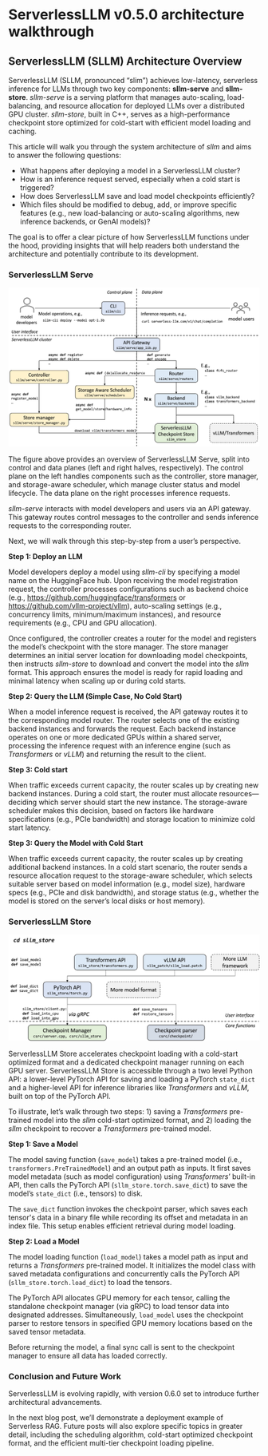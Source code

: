 # ServerlessLLM v0.5.0 architecture walkthrough

## **ServerlessLLM (SLLM) Architecture Overview**

ServerlessLLM (SLLM, pronounced “slim”) achieves low-latency, serverless inference for LLMs through two key components: **sllm-serve** and **sllm-store**. *sllm-serve* is a serving platform that manages auto-scaling, load-balancing, and resource allocation for deployed LLMs over a distributed GPU cluster. *sllm-store*, built in C++, serves as a high-performance checkpoint store optimized for cold-start with efficient model loading and caching.

This article will walk you through the system architecture of *sllm* and aims to answer the following questions:

- What happens after deploying a model in a ServerlessLLM cluster?
- How is an inference request served, especially when a cold start is triggered?
- How does ServerlessLLM save and load model checkpoints efficiently?
- Which files should be modified to debug, add, or improve specific features (e.g., new load-balancing or auto-scaling algorithms, new inference backends, or GenAI models)?

The goal is to offer a clear picture of how ServerlessLLM functions under the hood, providing insights that will help readers both understand the architecture and potentially contribute to its development.

### ServerlessLLM Serve

![sllm-serve.jpg](images/sllm-serve.jpg)

The figure above provides an overview of ServerlessLLM Serve, split into control and data planes (left and right halves, respectively). The control plane on the left handles components such as the controller, store manager, and storage-aware scheduler, which manage cluster status and model lifecycle. The data plane on the right processes inference requests.

*sllm-serve* interacts with model developers and users via an API gateway. This gateway routes control messages to the controller and sends inference requests to the corresponding router.

Next, we will walk through this step-by-step from a user’s perspective.

**Step 1: Deploy an LLM**

Model developers deploy a model using *sllm-cli* by specifying a model name on the HuggingFace hub. Upon receiving the model registration request, the controller processes configurations such as backend choice (e.g., https://github.com/huggingface/transformers or https://github.com/vllm-project/vllm), auto-scaling settings (e.g., concurrency limits, minimum/maximum instances), and resource requirements (e.g., CPU and GPU allocation).

Once configured, the controller creates a router for the model and registers the model’s checkpoint with the store manager. The store manager determines an initial server location for downloading model checkpoints, then instructs *sllm-store* to download and convert the model into the *sllm* format. This approach ensures the model is ready for rapid loading and minimal latency when scaling up or during cold starts.

**Step 2: Query the LLM (Simple Case, No Cold Start)**

When a model inference request is received, the API gateway routes it to the corresponding model router. The router selects one of the existing backend instances and forwards the request. Each backend instance operates on one or more dedicated GPUs within a shared server, processing the inference request with an inference engine (such as *Transformers* or *vLLM*) and returning the result to the client.

**Step 3: Cold start**

When traffic exceeds current capacity, the router scales up by creating new backend instances. During a cold start, the router must allocate resources—deciding which server should start the new instance. The storage-aware scheduler makes this decision, based on factors like hardware specifications (e.g., PCIe bandwidth) and storage location to minimize cold start latency.

**Step 3: Query the Model with Cold Start**

When traffic exceeds current capacity, the router scales up by creating additional backend instances. In a cold start scenario, the router sends a resource allocation request to the storage-aware scheduler, which selects suitable server based on model information (e.g., model size), hardware specs (e.g., PCIe and disk bandwidth), and storage status (e.g., whether the model is stored on the server’s local disks or host memory).

### ServerlessLLM Store

![sllm-store.jpg](images/sllm-store.jpg)

ServerlessLLM Store accelerates checkpoint loading with a cold-start optimized format and a dedicated checkpoint manager running on each GPU server. ServerlessLLM Store is accessible through a two level Python API: a lower-level PyTorch API for saving and loading a PyTorch `state_dict` and a higher-level API for inference libraries like *Transformers* and *vLLM*, built on top of the PyTorch API.

To illustrate, let’s walk through two steps: 1) saving a *Transformers* pre-trained model into the *sllm* cold-start optimized format, and 2) loading the *sllm* checkpoint to recover a *Transformers* pre-trained model.

**Step 1: Save a Model**

The model saving function (`save_model`) takes a pre-trained model (i.e., `transformers.PreTrainedModel`) and an output path as inputs. It first saves model metadata (such as model configuration) using *Transformers*’ built-in API, then calls the PyTorch API (`sllm_store.torch.save_dict`) to save the model’s `state_dict` (i.e., tensors) to disk.

The `save_dict` function invokes the checkpoint parser, which saves each tensor's data in a binary file while recording its offset and metadata in an index file. This setup enables efficient retrieval during model loading.

**Step 2: Load a Model**

The model loading function (`load_model`) takes a model path as input and returns a *Transformers* pre-trained model. It initializes the model class with saved metadata configurations and concurrently calls the PyTorch API (`sllm_store.torch.load_dict`) to load the tensors.

The PyTorch API allocates GPU memory for each tensor, calling the standalone checkpoint manager (via gRPC) to load tensor data into designated addresses. Simultaneously, `load_model` uses the checkpoint parser to restore tensors in specified GPU memory locations based on the saved tensor metadata.

Before returning the model, a final sync call is sent to the checkpoint manager to ensure all data has loaded correctly.

### **Conclusion and Future Work**

ServerlessLLM is evolving rapidly, with version 0.6.0 set to introduce further architectural advancements.

In the next blog post, we’ll demonstrate a deployment example of Serverless RAG. Future posts will also explore specific topics in greater detail, including the scheduling algorithm, cold-start optimized checkpoint format, and the efficient multi-tier checkpoint loading pipeline.
